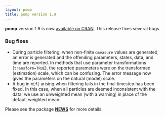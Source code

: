 ```yaml
---
layout: pomp
title: pomp version 1.9
---
```


**pomp** version 1.9 is now [available on CRAN](https://cran.r-project.org/web/packages/pomp/index.html).
This release fixes several bugs.

### Bug fixes

- During particle filtering, when non-finite `dmeasure` values are generated, an error is generated and the offending parameters, states, data, and time are reported.
  In methods that use parameter transformations (`transform=TRUE`), the reported parameters were on the transformed (estimation) scale, which can be confusing.
  The error message now gives the parameters on the natural (model) scale.
- A bug in `mif2` arising when filtering fails in the final timestep has been fixed.
  In this case, when all particles are deemed inconsistent with the data, we use an unweighted mean (with a warning) in place of the default weighted mean.

Please see the package [**NEWS**](https://kingaa.github.io/pomp/NEWS/) for more details.

